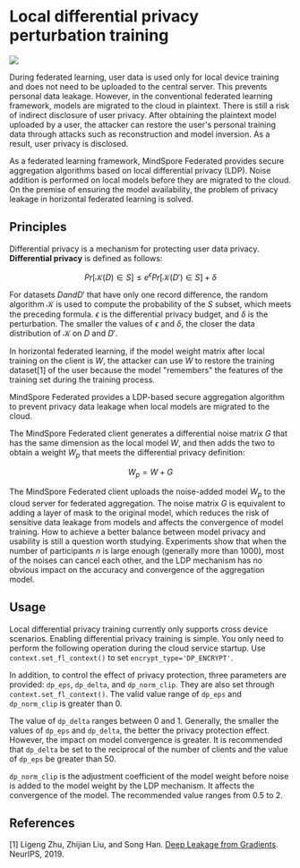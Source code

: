 ﻿# Local differential privacy perturbation training

<a href="https://gitee.com/mindspore/docs/blob/r1.7/docs/federated/docs/source_en/local_differential_privacy_training_noise.md" target="_blank"><img src="https://mindspore-website.obs.cn-north-4.myhuaweicloud.com/website-images/r1.7/resource/_static/logo_source_en.png"></a>

During federated learning, user data is used only for local device training and does not need to be uploaded to the central server. This prevents personal data leakage.
However, in the conventional federated learning framework, models are migrated to the cloud in plaintext. There is still a risk of indirect disclosure of user privacy.
After obtaining the plaintext model uploaded by a user, the attacker can restore the user's personal training data through attacks such as reconstruction and model inversion. As a result, user privacy is disclosed.

As a federated learning framework, MindSpore Federated provides secure aggregation algorithms based on local differential privacy (LDP).
Noise addition is performed on local models before they are migrated to the cloud. On the premise of ensuring the model availability, the problem of privacy leakage in horizontal federated learning is solved.

## Principles

Differential privacy is a mechanism for protecting user data privacy. **Differential privacy** is defined as follows:

$$
Pr[\mathcal{K}(D)\in S] \le e^{\epsilon} Pr[\mathcal{K}(D') \in S]+\delta​
$$

For datasets $D and D'$ that have only one record difference, the random algorithm $\mathcal{K}$ is used to compute the probability of the $S$ subset, which meets the preceding formula. $\epsilon$ is the differential privacy budget, and $\delta$ is the perturbation. The smaller the values of $\epsilon$ and $\delta$, the closer the data distribution of $\mathcal{K}$ on $D$ and $D'$.

In horizontal federated learning, if the model weight matrix after local training on the client is $W$, the attacker can use $W$ to restore the training dataset[1] of the user because the model "remembers" the features of the training set during the training process.

MindSpore Federated provides a LDP-based secure aggregation algorithm to prevent privacy data leakage when local models are migrated to the cloud.

The MindSpore Federated client generates a differential noise matrix $G$ that has the same dimension as the local model $W$, and then adds the two to obtain a weight $W_p$ that meets the differential privacy definition:

$$
W_p=W+G
$$

The MindSpore Federated client uploads the noise-added model $W_p$ to the cloud server for federated aggregation. The noise matrix $G$ is equivalent to adding a layer of mask to the original model, which reduces the risk of sensitive data leakage from models and affects the convergence of model training. How to achieve a better balance between model privacy and usability is still a question worth studying. Experiments show that when the number of participants $n$ is large enough (generally more than 1000), most of the noises can cancel each other, and the LDP mechanism has no obvious impact on the accuracy and convergence of the aggregation model.

## Usage

Local differential privacy training currently only supports cross device scenarios. Enabling differential privacy training is simple. You only need to perform the following operation during the cloud service startup.
Use `context.set_fl_context()` to set `encrypt_type='DP_ENCRYPT'`.

In addition, to control the effect of privacy protection, three parameters are provided: `dp_eps`, `dp_delta`, and `dp_norm_clip`.
They are also set through `context.set_fl_context()`. The valid value range of `dp_eps` and `dp_norm_clip` is greater than 0.

The value of `dp_delta` ranges between 0 and 1. Generally, the smaller the values of `dp_eps` and `dp_delta`, the better the privacy protection effect.
However, the impact on model convergence is greater. It is recommended that `dp_delta` be set to the reciprocal of the number of clients and the value of `dp_eps` be greater than 50.

`dp_norm_clip` is the adjustment coefficient of the model weight before noise is added to the model weight by the LDP mechanism. It affects the convergence of the model. The recommended value ranges from 0.5 to 2.

## References

[1] Ligeng Zhu, Zhijian Liu, and Song Han. [Deep Leakage from Gradients](http://arxiv.org/pdf/1906.08935.pdf). NeurIPS, 2019.
